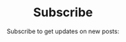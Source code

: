 ---
active: true
autolink: false
email_form: 1
headless: true
subtitle: "Subscribe to get updates on new posts:"
title: Subscribe
weight: 100
widget: subscribe
---